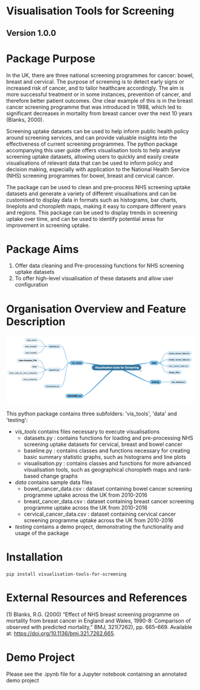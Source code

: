 # Visualisation Tools for Screening
## Version 1.0.0

# Package Purpose

In the UK, there are three national screening programmes for cancer: bowel, breast and cervical. The purpose of screening is to detect early signs or increased risk of cancer, and to tailor healthcare accordingly. The aim is more successful treatment or in some instances, prevention of cancer, and therefore better patient outcomes. One clear example of this is in the breast cancer screening programme that was introduced in 1988, which led to significant decreases in mortality from breast cancer over the next 10 years (Blanks, 2000).

Screening uptake datasets can be used to help inform public health policy around screening services, and can provide valuable insights into the effectiveness of current screening programmes. The python package accompanying this user guide offers visualisation tools to help analyse screening uptake datasets, allowing users to quickly and easily create visualisations of relevant data that can be used to inform policy and decision making, especially with application to the National Health Service (NHS) screening programmes for bowel, breast and cervical cancer. 

The package can be used to clean and pre-process NHS screening uptake datasets and generate a variety of different visualisations and can be customised to display data in formats such as histograms, bar charts, lineplots and choropleth maps, making it easy to compare different years and regions. This package can be used to display trends in screening uptake over time, and can be used to identify potential areas for improvement in screening uptake. 

# Package Aims
1. Offer data cleaning and Pre-processing functions for NHS screening uptake datasets
2. To offer high-level visualisation of these datasets and allow user configuration

# Organisation Overview and Feature Description
![Feature Overview Map](visualisation_package/images/feature_overview.png?raw=true "Feature Overview Map")

This python package contains three subfolders: 'vis_tools', 'data' and 'testing':
* *vis_tools* contains files necessary to execute visualisations
    * datasets.py : contains functions for loading and pre-processing NHS screening uptake datasets for cervical, breast and bowel cancer
    * baseline.py : contains classes and functions necessary for creating basic summary statistic graphs, such as histograms and line plots
    * visualisation.py : contains classes and functions for more advanced visualisation tools, such as geographical choropleth maps and rank-based change graphs
* *data* contains sample data files
    * bowel_cancer_data.csv : dataset containing bowel cancer screening programme uptake across the UK from 2010-2016
    * breast_cancer_data.csv : dataset containing breast cancer screening programme uptake across the UK from 2010-2016
    * cervical_cancer_data.csv : dataset containing cervical cancer screening programme uptake across the UK from 2010-2016
* *testing* contains a demo project, demonstrating the functionality and usage of the package

# Installation
`pip install visualisation-tools-for-screening`

# External Resources and References 
(1) Blanks, R.G. (2000) “Effect of NHS breast screening programme on mortality from breast cancer in England and Wales, 1990-8: Comparison of observed with predicted mortality,” BMJ, 321(7262), pp. 665–669. Available at: https://doi.org/10.1136/bmj.321.7262.665. 

# Demo Project
Please see the .ipynb file for a Jupyter notebook containing an annotated demo project

